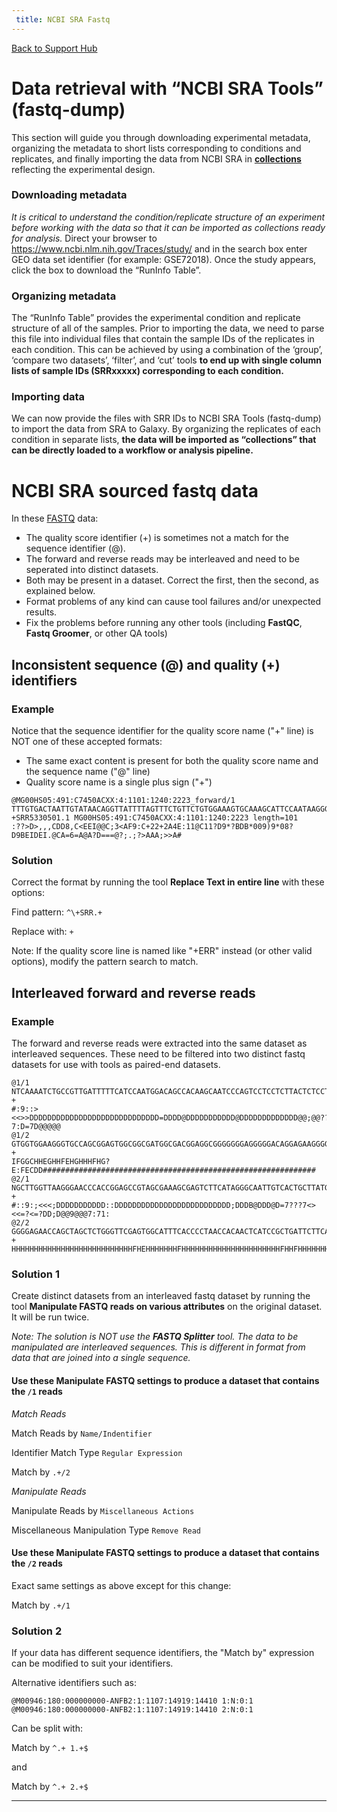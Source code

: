 ```yaml
---
 title: NCBI SRA Fastq
---
```

[Back to Support Hub](http://wiki.galaxyproject.org/support/)

# Data retrieval with “NCBI SRA Tools” (fastq-dump)

This section will guide you through downloading experimental metadata, organizing the metadata to short lists corresponding to conditions and replicates, and finally importing the data from NCBI SRA in [**collections**](/src/tutorials/collections/index.md) reflecting the experimental design. 

### Downloading metadata

*It is critical to understand the condition/replicate structure of an experiment before working with the data so that it can be imported as collections ready for analysis.* Direct your browser to https://www.ncbi.nlm.nih.gov/Traces/study/ and in the search box enter GEO data set identifier (for example: GSE72018). Once the study appears, click the box to download the “RunInfo Table”.

### Organizing metadata

The “RunInfo Table” provides the experimental condition and replicate structure of all of the samples. Prior to importing the data, we need to parse this file into individual files that contain the sample IDs of the replicates in each condition. This can be achieved by using a combination of the ‘group’, ‘compare two datasets’, ‘filter’, and ‘cut’ tools **to end up with single column lists of sample IDs (SRRxxxxx) corresponding to each condition.**

### Importing data

We can now provide the files with SRR IDs to NCBI SRA Tools (fastq-dump) to import the data from SRA to Galaxy. By organizing the replicates of each condition in separate lists, **the data will be imported as “collections” that can be directly loaded to a workflow or analysis pipeline.**


# NCBI SRA sourced fastq data

In these [FASTQ](/src/learn/datatypes/#fastq) data:

* The quality score identifier (+) is sometimes not a match for the sequence identifier (@).
* The forward and reverse reads may be interleaved and need to be seperated into distinct datasets.
* Both may be present in a dataset. Correct the first, then the second, as explained below.
* Format problems of any kind can cause tool failures and/or unexpected results.
* Fix the problems before running any other tools (including **FastQC**, **Fastq Groomer**, or other QA tools) 

## Inconsistent sequence (@) and quality (+) identifiers

### Example

Notice that the sequence identifier for the quality score name ("+" line) is NOT one of these accepted formats:

* The same exact content is present for both the quality score name and the sequence name ("@" line)
* Quality score name is a single plus sign ("+") 

```
@MG00HS05:491:C7450ACXX:4:1101:1240:2223_forward/1
TTTGTGACTAATTGTATAACAGGTTATTTTAGTTTCTGTTCTGTGGAAAGTGCAAAGCATTCCAATAAGGGTTTTTATGTTTGCAAAGGAGAGTTTGTCTA
+SRR5330501.1 MG00HS05:491:C7450ACXX:4:1101:1240:2223 length=101
:??>D>,,,CDD8,C<EEI@@C;3<AF9:C+22+2A4E:11@C11?D9*?BDB*009)9*08?D9BEIDEI.@CA=6=A@A?D===@?;.;?>AAA;>>A#
```

### Solution

Correct the format by running the tool **Replace Text in entire line** with these options:

Find pattern: `^\+SRR.+`

Replace with: `+`

Note: If the quality score line is named like "+ERR" instead (or other valid options), modify the pattern search to match.

## Interleaved forward and reverse reads

### Example

The forward and reverse reads were extracted into the same dataset as interleaved sequences. These need to be filtered into two distinct fastq datasets for use with tools as paired-end datasets. 

```
@1/1
NTCAAAATCTGCCGTTGATTTTTCATCCAATGGACAGCCACAAGCAATCCCAGTCCTCCTCTTACTCTCCTCAGCCTCCCACTTCTTCTG
+
#:9::><<>>DDDDDDDDDDDDDDDDDDDDDDDDDDDDD=DDDD@DDDDDDDDDDD@DDDDDDDDDDDDD@@;@@????7:D=7D@@@@@
@1/2
GTGGTGGAAGGGTGCCAGCGGAGTGGCGGCGATGGCGACGGAGGCGGGGGGGAGGGGGACAGGAGAAGGGGGGGGGCGGGGGGGGGGAGA
+
IFGGCHHEGHHFEHGHHHFHG?E:FECDD#############################################################
@2/1
NGCTTGGTTAAGGGAACCCACCGGAGCCGTAGCGAAAGCGAGTCTTCATAGGGCAATTGTCACTGCTTATGGACCCGAACCTGGGTGATC
+
#::9:;<<<;DDDDDDDDDDD::DDDDDDDDDDDDDDDDDDDDDDDDDD;DDDB@DDD@D=7???7<><<=?<=?DD;D@@9@@@7:71:
@2/2
GGGGAGAACCAGCTAGCTCTGGGTTCGAGTGGCATTTCACCCCTAACCACAACTCATCCGCTGATTCTTCAACATCAGTCGGTTCGGACC
+
HHHHHHHHHHHHHHHHHHHHHHHHHHHFHEHHHHHHHFHHHHHHHHHHHHHHHHHHHHHHFHHFHHHHHHHHHHHHFHEHHHFHHHHFBH

```


### Solution 1

Create distinct datasets from an interleaved fastq dataset by running the tool **Manipulate FASTQ reads on various attributes** on the original dataset. It will be run twice.

*Note: The solution is NOT use the **FASTQ Splitter** tool. The data to be manipulated are interleaved sequences. This is different in format from data that are joined into a single sequence.*

#### Use these Manipulate FASTQ settings to produce a dataset that contains the `/1` reads

*Match Reads*

Match Reads by `Name/Indentifier`

Identifier Match Type `Regular Expression`

Match by `.+/2`

*Manipulate Reads*

Manipulate Reads by `Miscellaneous Actions`

Miscellaneous Manipulation Type `Remove Read`

#### Use these Manipulate FASTQ settings to produce a dataset that contains the `/2` reads

Exact same settings as above except for this change:

Match by `.+/1`

### Solution 2

If your data has different sequence identifiers, the "Match by" expression can be modified to suit your identifiers.

Alternative identifiers such as:

```
@M00946:180:000000000-ANFB2:1:1107:14919:14410 1:N:0:1
@M00946:180:000000000-ANFB2:1:1107:14919:14410 2:N:0:1
```

Can be split with:

Match by `^.+ 1.+$`

and

Match by `^.+ 2.+$`

----
